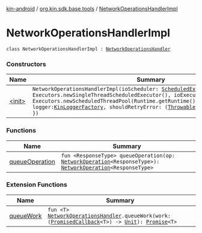 [kin-android](../../index.md) / [org.kin.sdk.base.tools](../index.md) / [NetworkOperationsHandlerImpl](./index.md)

# NetworkOperationsHandlerImpl

`class NetworkOperationsHandlerImpl : `[`NetworkOperationsHandler`](../-network-operations-handler/index.md)

### Constructors

| Name | Summary |
|---|---|
| [&lt;init&gt;](-init-.md) | `NetworkOperationsHandlerImpl(ioScheduler: `[`ScheduledExecutorService`](https://docs.oracle.com/javase/6/docs/api/java/util/concurrent/ScheduledExecutorService.html)` = Executors.newSingleThreadScheduledExecutor(), ioExecutor: `[`ExecutorService`](https://docs.oracle.com/javase/6/docs/api/java/util/concurrent/ExecutorService.html)` = Executors.newScheduledThreadPool(Runtime.getRuntime().availableProcessors()), logger: `[`KinLoggerFactory`](../-kin-logger-factory/index.md)`, shouldRetryError: (`[`Throwable`](https://kotlinlang.org/api/latest/jvm/stdlib/kotlin/-throwable/index.html)`) -> `[`Boolean`](https://kotlinlang.org/api/latest/jvm/stdlib/kotlin/-boolean/index.html)` = { false })` |

### Functions

| Name | Summary |
|---|---|
| [queueOperation](queue-operation.md) | `fun <ResponseType> queueOperation(op: `[`NetworkOperation`](../-network-operation/index.md)`<ResponseType>): `[`NetworkOperation`](../-network-operation/index.md)`<ResponseType>` |

### Extension Functions

| Name | Summary |
|---|---|
| [queueWork](../queue-work.md) | `fun <T> `[`NetworkOperationsHandler`](../-network-operations-handler/index.md)`.queueWork(work: (`[`PromisedCallback`](../-promised-callback/index.md)`<T>) -> `[`Unit`](https://kotlinlang.org/api/latest/jvm/stdlib/kotlin/-unit/index.html)`): `[`Promise`](../-promise/index.md)`<T>` |
